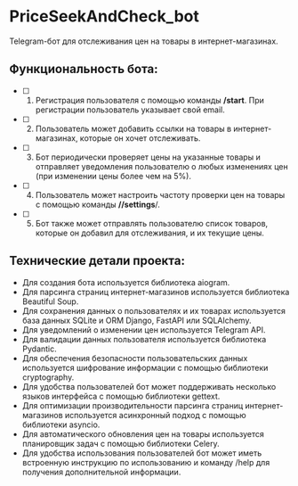 # PriceSeekAndCheck_bot
Telegram-бот для отслеживания цен на товары в интернет-магазинах.
## Функциональность бота:
- [ ] 1. Регистрация пользователя с помощью команды **/start**. При регистрации пользователь указывает свой email.
- [ ] 2. Пользователь может добавить ссылки на товары в интернет-магазинах, которые он хочет отслеживать.
- [ ] 3. Бот периодически проверяет цены на указанные товары и отправляет уведомления пользователю о любых изменениях цен (при изменении цены более чем на 5%).
- [ ] 4. Пользователь может настроить частоту проверки цен на товары с помощью команды **//settings**/.
- [ ] 5. Бот также может отправлять пользователю список товаров, которые он добавил для отслеживания, и их текущие цены.
## Технические детали проекта:
- Для создания бота используется библиотека aiogram.
- Для парсинга страниц интернет-магазинов используется библиотека Beautiful Soup.
- Для сохранения данных о пользователях и их товарах используется база данных SQLite и ORM Django, FastAPI или SQLAlchemy.
- Для уведомлений о изменении цен используется Telegram API.
- Для валидации данных пользователя используется библиотека Pydantic.
- Для обеспечения безопасности пользовательских данных используется шифрование информации с помощью библиотеки cryptography.
- Для удобства пользователей бот может поддерживать несколько языков интерфейса с помощью библиотеки gettext.
- Для оптимизации производительности парсинга страниц интернет-магазинов используется асинхронный подход с помощью библиотеки asyncio.
- Для автоматического обновления цен на товары используется планировщик задач с помощью библиотеки Celery.
- Для удобства использования пользователей бот может иметь встроенную инструкцию по использованию и команду /help для получения дополнительной информации.
